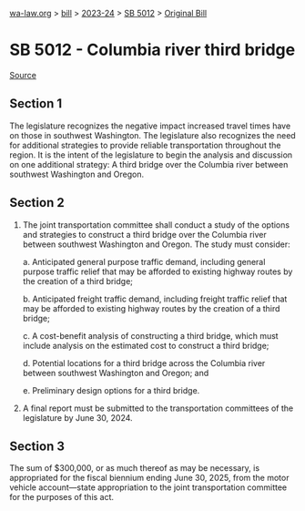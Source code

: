 [wa-law.org](/) > [bill](/bill/) > [2023-24](/bill/2023-24/) > [SB 5012](/bill/2023-24/sb/5012/) > [Original Bill](/bill/2023-24/sb/5012/1/)

# SB 5012 - Columbia river third bridge

[Source](http://lawfilesext.leg.wa.gov/biennium/2023-24/Pdf/Bills/Senate%20Bills/5012.pdf)

## Section 1
The legislature recognizes the negative impact increased travel times have on those in southwest Washington. The legislature also recognizes the need for additional strategies to provide reliable transportation throughout the region. It is the intent of the legislature to begin the analysis and discussion on one additional strategy: A third bridge over the Columbia river between southwest Washington and Oregon.

## Section 2
1. The joint transportation committee shall conduct a study of the options and strategies to construct a third bridge over the Columbia river between southwest Washington and Oregon. The study must consider:

    a. Anticipated general purpose traffic demand, including general purpose traffic relief that may be afforded to existing highway routes by the creation of a third bridge;

    b. Anticipated freight traffic demand, including freight traffic relief that may be afforded to existing highway routes by the creation of a third bridge;

    c. A cost-benefit analysis of constructing a third bridge, which must include analysis on the estimated cost to construct a third bridge;

    d. Potential locations for a third bridge across the Columbia river between southwest Washington and Oregon; and

    e. Preliminary design options for a third bridge.

2. A final report must be submitted to the transportation committees of the legislature by June 30, 2024.

## Section 3
The sum of $300,000, or as much thereof as may be necessary, is appropriated for the fiscal biennium ending June 30, 2025, from the motor vehicle account—state appropriation to the joint transportation committee for the purposes of this act.
